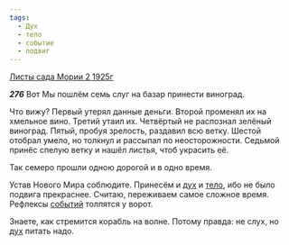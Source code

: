 ```yaml
---
tags:
  - Дух
  - тело
  - событие
  - подвиг
---
```


[Листы сада Мории 2 1925г](https://127.0.0.1:4002/agni/1925)

___276___
Вот Мы пошлём семь слуг на базар принести виноград.   

Что вижу? Первый утерял данные деньги. Второй променял их на хмельное вино. Третий утаил их. Четвёртый не распознал зелёный виноград. Пятый, пробуя зрелость, раздавил всю ветку. Шестой отобрал умело, но толкнул и рассыпал по неосторожности. Седьмой принёс спелую ветку и нашёл листья, чтоб украсить её.   

Так семеро прошли одною дорогой и в одно время.   

Устав Нового Мира соблюдите. Принесём и [дух](../../../tags/#Дух) и [тело](../../../tags/#тело), ибо не было подвига прекраснее. Считаю, переживаем самое сложное время. Рефлексы [событий](../../../tags/#событие) толпятся у ворот.   

Знаете, как стремится корабль на волне. Потому правда: не слух, но [дух](../../../tags/#Дух) питать надо.   

